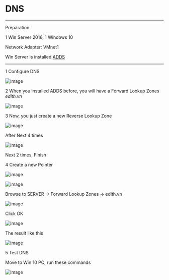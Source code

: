 # DNS

***

Preparation:

1 Win Server 2016, 1 Windows 10

Network Adapter: VMnet1

Win Server is installed [ADDS](https://github.com/edith2k1/wdsv/tree/main/adds)

***

1 Configure DNS

![image](https://user-images.githubusercontent.com/100410064/172044315-3fde4a37-e440-43cf-9b31-d2c099efd0f2.png)

2 When you installed ADDS before, you will have a Forward Lookup Zones *edith.vn*

![image](https://user-images.githubusercontent.com/100410064/172044417-4d44b64c-4b3d-4b67-815f-753872f9a4b5.png)

3 Now, you just create a new Reverse Lookup Zone

![image](https://user-images.githubusercontent.com/100410064/172044491-a7a36a95-8c63-413f-a7d0-28c3dea4c5a3.png)

After Next 4 times

![image](https://user-images.githubusercontent.com/100410064/172044514-46f76793-4b6e-40a7-be1b-45be253eaaa8.png)

Next 2 times, Finish

4 Create a new Pointer

![image](https://user-images.githubusercontent.com/100410064/172044662-e8c4ee83-09a2-4268-a93f-9cfde720fa59.png)

![image](https://user-images.githubusercontent.com/100410064/172044709-08e847fa-c4d7-4285-927c-769880cb13f2.png)

Browse to SERVER -> Forward Lookup Zones -> edith.vn 

![image](https://user-images.githubusercontent.com/100410064/172044789-1463403d-fcaf-475d-803c-e3ead3c5cc80.png)

Click OK

![image](https://user-images.githubusercontent.com/100410064/172044833-3ec4d2da-d3a3-459d-b179-686d25107c44.png)

The result like this

![image](https://user-images.githubusercontent.com/100410064/172044997-19be4612-45fd-4d47-ba50-7b0ea09abb54.png)

5 Test DNS

Move to Win 10 PC, run these commands

![image](https://user-images.githubusercontent.com/100410064/172044978-1421919f-97e3-472a-b409-19d9bbd6f895.png)
